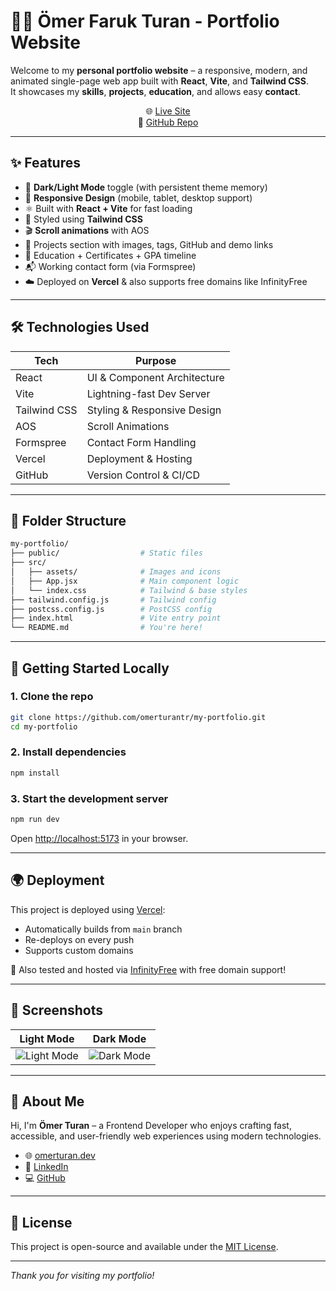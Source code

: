 # 🧑‍💻 Ömer Faruk Turan - Portfolio Website

Welcome to my **personal portfolio website** – a responsive, modern, and animated single-page web app built with **React**, **Vite**, and **Tailwind CSS**.  
It showcases my **skills**, **projects**, **education**, and allows easy **contact**.

<div align="center">
  🌐 <a href="https://omerturan.great-site.net/" target="_blank" rel="noopener noreferrer">Live Site</a> <br/>
  📁 <a href="https://github.com/omerturantr/my-portfolio" target="_blank" rel="noopener noreferrer">GitHub Repo</a>
</div>


---

## ✨ Features
- 🌙 **Dark/Light Mode** toggle (with persistent theme memory)
- 📱 **Responsive Design** (mobile, tablet, desktop support)
- ⚛️ Built with **React + Vite** for fast loading
- 🎨 Styled using **Tailwind CSS**
- 🎬 **Scroll animations** with AOS
- 💼 Projects section with images, tags, GitHub and demo links
- 📜 Education + Certificates + GPA timeline
- 📬 Working contact form (via Formspree)
- ☁️ Deployed on **Vercel** & also supports free domains like InfinityFree

---

## 🛠️ Technologies Used

| Tech            | Purpose                        |
|-----------------|--------------------------------|
| React           | UI & Component Architecture    |
| Vite            | Lightning-fast Dev Server      |
| Tailwind CSS    | Styling & Responsive Design    |
| AOS             | Scroll Animations              |
| Formspree       | Contact Form Handling          |
| Vercel          | Deployment & Hosting           |
| GitHub          | Version Control & CI/CD        |

---

## 📁 Folder Structure

```bash
my-portfolio/
├── public/                  # Static files
├── src/
│   ├── assets/              # Images and icons
│   ├── App.jsx              # Main component logic
│   └── index.css            # Tailwind & base styles
├── tailwind.config.js       # Tailwind config
├── postcss.config.js        # PostCSS config
├── index.html               # Vite entry point
└── README.md                # You're here!
```

---

## 🚀 Getting Started Locally

### 1. Clone the repo

```bash
git clone https://github.com/omerturantr/my-portfolio.git
cd my-portfolio
```

### 2. Install dependencies

```bash
npm install
```

### 3. Start the development server

```bash
npm run dev
```

Open [http://localhost:5173](http://localhost:5173) in your browser.

---

## 🌍 Deployment

This project is deployed using [Vercel](https://vercel.com):

- Automatically builds from `main` branch
- Re-deploys on every push
- Supports custom domains

🧭 Also tested and hosted via [InfinityFree](https://infinityfree.net) with free domain support!

---

## 📸 Screenshots

| Light Mode | Dark Mode |
|------------|-----------|
| ![Light Mode](./src/assets/screenshot-light.png) | ![Dark Mode](./src/assets/screenshot-dark.png) |

---

## 👤 About Me

Hi, I'm **Ömer Turan** – a Frontend Developer who enjoys crafting fast, accessible, and user-friendly web experiences using modern technologies.

- 🌐 [omerturan.dev](https://your-domain.com)
- 💼 [LinkedIn](https://linkedin.com/in/omerturan)
- 💻 [GitHub](https://github.com/omerturantr)

---

## 📄 License

This project is open-source and available under the [MIT License](LICENSE).

---

_Thank you for visiting my portfolio!_
